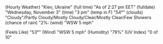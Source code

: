 (Hourly Weather)	"Kiev, Ukraine"
(full time)	"As of 2:27 pm EET"
(fulldate)	"Wednesday, November 3"
(time)		"3 pm"
(temp in F)	"54°"
(clouds)	"Cloudy"/Partly Cloudy/Mostly Cloudy/Clear/Mostly Clear/Few Showers
(chance of rain) "2%:
(wind)		"WSW 5 mph"

(Feels Like)	"53°"
(Wind)		"WSW 5 mph"
(Humidity)	"79%"
(UV Index)	"0 of 10"

